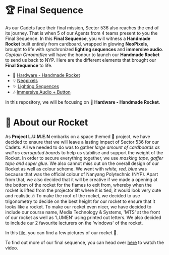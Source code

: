 # 🏆 Final Sequence

As our Cadets face their final mission, Sector 536 also reaches the end of its journey. That is when 5 of our Agents from 4 teams present to you the Final Sequence. In this **Final Sequence**, you will witness a **Handmade Rocket** built entirely from cardboard, wrapped in glowing **NeoPixels**, brought to life with synchronized **lighting sequences** and **immersive audio**. *Captain Chromaflex* will have the honour to launch our **Handmade Rocket** to send us back to NYP. Here are the different elements that brought our **Final Sequence** to life.

- 🚀 [Hardware - Handmade Rocket](https://github.com/Nixx-Goh/EGL314-Project-Lumen-Team-D/blob/17852345f5a77e5acf652ab93767567bcbd8fb79/Final%20Sequence/README.md)
- 💡 [Neopixels](https://github.com/timsjt/EGL314_TEAMB/blob/main/Final%20Sequence-Neopixels/setup.md)
- ✨ [Lighting Sequences](https://github.com/YHLeong/EGL314_TeamC/tree/main/Final/Final%20lighting%20sequence/final%20lighting%20sequence.md)
- 🎶 [Immersive Audio + Button](https://github.com/Kean-en/TeamA-Egl314/tree/9e6a83c4c6c1ec6db7fd967705fbe311cad5f8f9/Code/Final%20Sequence/Final_button.md)

In this repository, we will be focusing on 🚀 **Hardware - Handmade Rocket**.


# 🚀 About our Rocket
As **Project L.U.M.E.N** embarks on a space themed 🌌 project, we have decided to ensure that we will leave a lasting impact of Sector 536 for our Cadets. All we needed to do was to gather *large amount of cardboards as well as corrugated boards* to help us stabilise and support the weight of the Rocket. In order to secure everything together, we use *masking tape, gaffer tape and super glue*. We also cannot miss out on the overall design of our Rocket as well as colour scheme. We went with *white, red, blue* was because that was the official colour of Nanyang Polytechnic (NYP). Apart from that, we also decided that it will be creative if we made a opening at the bottom of the rocket for the flames to exit from, whereby when the rocket is lifted from the projector lift where it is tied, it would look very cute and realistic.🔥 To make the roof of the rocket, we decided to use trigonometry to decide on the best height for our rocket to ensure that it looks like a rocket. To make our rocket even nicer, we have decided to include our course name, Media Technology & Systems, 'MTS' at the front of our rocket as well as 'LUMEN' using printed out letters. We also decided to include our 2 favourite lecturers on the 'windows' of the rocket.

In this [file](https://github.com/Nixx-Goh/EGL314-Project-Lumen-Team-D/tree/ad5a1d9af8deb733fb79ee824074b01b7ca7c464/Final%20Sequence/rocketimages), you can find a few pictures of our rocket 🚀.

To find out more of our final sequence, you can head over [here](https://github.com/Nixx-Goh/EGL314-Project-Lumen-Team-D/blob/94431c5a035e7fa55535c32c9e59dfb4fc614913/Final%20Sequence/rocketimages/rocketup.mp4) to watch the video.